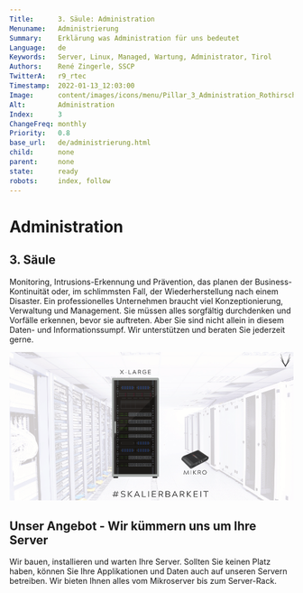 ```yaml
---
Title:      3. Säule: Administration
Menuname:   Administrierung
Summary:    Erklärung was Administration für uns bedeutet
Language:   de
Keywords:   Server, Linux, Managed, Wartung, Administrator, Tirol
Authors:    René Zingerle, SSCP
TwitterA:   r9_rtec
Timestamp:  2022-01-13_12:03:00
Image:      content/images/icons/menu/Pillar_3_Administration_Rothirsch-Tech_GmbH.png
Alt:        Administration
Index:      3
ChangeFreq: monthly
Priority:   0.8
base_url:   de/administrierung.html
child:      none
parent:     none
state:      ready
robots:     index, follow
---
```



# Administration

## 3. Säule

Monitoring, Intrusions-Erkennung und Prävention, das planen der Business-Kontinuität oder, im schlimmsten Fall, der Wiederherstellung nach einem Disaster. Ein professionelles Unternehmen braucht viel Konzeptionierung, Verwaltung und Management. Sie müssen alles sorgfältig durchdenken und Vorfälle erkennen, bevor sie auftreten. Aber Sie sind nicht allein in diesem Daten- und Informationssumpf. Wir unterstützen und beraten Sie jederzeit gerne.

![Zwei Server die nebeneinander stehen und sich Einsen und Nullen austauschen. Die Server stehen stellvertretend für die 3. Säule unseres Unternehmens, die Administration](content/images/Administration.png "Administration")

## Unser Angebot - Wir kümmern uns um Ihre Server

Wir bauen, installieren und warten Ihre Server. Sollten Sie keinen Platz haben, können Sie Ihre Applikationen und Daten auch auf unseren Servern betreiben. Wir bieten Ihnen alles vom Mikroserver bis zum Server-Rack.
